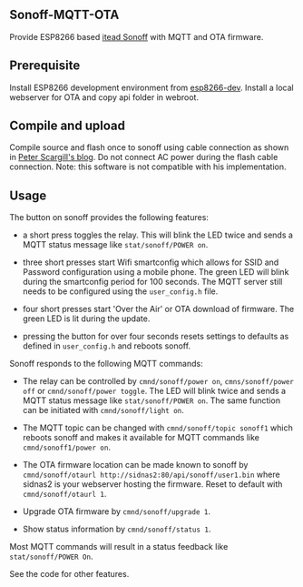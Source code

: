 ## Sonoff-MQTT-OTA
Provide ESP8266 based [itead Sonoff](https://www.itead.cc/sonoff-wifi-wireless-switch.html) with MQTT and OTA firmware.
## Prerequisite
Install ESP8266 development environment from [esp8266-dev](https://github.com/nqd/esp8266-dev).
Install a local webserver for OTA and copy api folder in webroot.
## Compile and upload
Compile source and flash once to sonoff using cable connection as shown in [Peter Scargill's blog](http://tech.scargill.net/itead-slampher-and-sonoff). Do not connect AC power during the flash cable connection. Note: this software is not compatible with his implementation.
## Usage
The button on sonoff provides the following features:

- a short press toggles the relay. This will blink the LED twice and sends a MQTT status message like ```stat/sonoff/POWER on```.

- three short presses start Wifi smartconfig which allows for SSID and Password configuration using a mobile phone. The green LED will blink during the smartconfig period for 100 seconds. The MQTT server still needs to be configured using the ```user_config.h``` file.

- four short presses start 'Over the Air' or OTA download of firmware. The green LED is lit during the update. 

- pressing the button for over four seconds resets settings to defaults as defined in ```user_config.h``` and reboots  sonoff.


Sonoff responds to the following MQTT commands:

- The relay can be controlled by ```cmnd/sonoff/power on```, ```cmns/sonoff/power off``` or ```cmnd/sonoff/power toggle```. The LED will blink twice and sends a MQTT status message like ```stat/sonoff/POWER on```. The same function can be initiated with ```cmnd/sonoff/light on```.

- The MQTT topic can be changed with ```cmnd/sonoff/topic sonoff1``` which reboots sonoff and makes it available for MQTT commands like ```cmnd/sonoff1/power on```.

- The OTA firmware location can be made known to sonoff by ```cmnd/sonoff/otaurl http://sidnas2:80/api/sonoff/user1.bin``` where sidnas2 is your webserver hosting the firmware. Reset to default with ```cmnd/sonoff/otaurl 1```.

- Upgrade OTA firmware by ```cmnd/sonoff/upgrade 1```.

- Show status information by ```cmnd/sonoff/status 1```.


Most MQTT commands will result in a status feedback like ```stat/sonoff/POWER On```.


See the code for other features.
